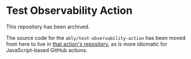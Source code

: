 # Test Observability Action

This repository has been archived.

The source code for the `ably/test-observability-action` has been moved from here to live in
[that action's repository](https://github.com/ably/test-observability-action),
as is more idiomatic for JavaScript-based GitHub actions.
